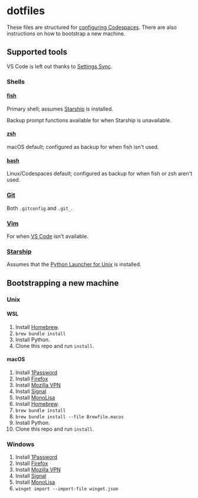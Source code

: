 # dotfiles

These files are structured for [configuring Codespaces](https://docs.github.com/en/codespaces/customizing-your-codespace/personalizing-codespaces-for-your-account#dotfiles). There are also instructions on how to bootstrap a new machine.

## Supported tools

VS Code is left out thanks to [Settings Sync](https://code.visualstudio.com/docs/editor/settings-sync).

### Shells

#### [fish](https://fishshell.com/)

Primary shell; assumes [Starship](https://starship.rs/) is installed.

Backup prompt functions available for when Starship is unavailable.


#### [zsh](https://zsh.sourceforge.io/)

macOS default; configured as backup for when fish isn't used.


#### [bash](https://www.gnu.org/software/bash/)

Linux/Codespaces default; configured as backup for when fish or zsh aren't used.


### [Git](https://git-scm.com/)

Both `.gitconfig` and `.git_`.


### [Vim](https://www.vim.org/)

For when [VS Code](https://code.visualstudio.com/) isn't available.


### [Starship](https://starship.rs/)

Assumes that the [Python Launcher for Unix](https://github.com/brettcannon/python-launcher) is installed.


## Bootstrapping a new machine

### Unix

#### WSL

1. Install [Homebrew](https://brew.sh/).
1. `brew bundle install`
1. Install Python.
1. Clone this repo and run `install`.


#### macOS

1. Install [1Password](https://1password.com/)
1. Install [Firefox](https://www.mozilla.org/en-CA/firefox/new/)
1. Install [Mozilla VPN](https://www.mozilla.org/)
1. Install [Signal](https://signal.org/)
1. Install [MonoLisa](https://www.monolisa.dev/orders)
1. Install [Homebrew](https://brew.sh/).
1. `brew bundle install`
1. `brew bundle install --file Brewfile.macos`
1. Install Python.
1. Clone this repo and run `install`.


### Windows

1. Install [1Password](https://1password.com/)
1. Install [Firefox](https://www.mozilla.org/en-CA/firefox/new/)
1. Install [Mozilla VPN](https://www.mozilla.org/)
1. Install [Signal](https://signal.org/)
1. Install [MonoLisa](https://www.monolisa.dev/orders)
1. `winget import --import-file winget.json`
